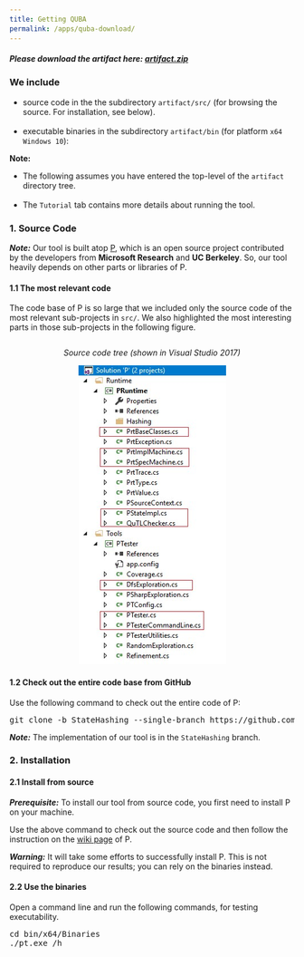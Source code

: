 ```yaml
---
title: Getting QUBA
permalink: /apps/quba-download/
---
```

<html>
<body>
    <h5>Please download the artifact here: <a href="../artifact.zip" download="artifact.zip">artifact.zip</a></h5>
<h3>We include</h3>
<div id="tool">
    <ul>
        <li>source code in the the subdirectory <code>artifact/src/</code> (for browsing the source. For installation, see below).</li>
        <br>
        <li>executable binaries in the subdirectory <code>artifact/bin</code> (for platform <code>x64 Windows 10</code>):<br /></li>
    </ul>
    <b>Note:</b>
    <ul>
        <li>The following assumes you have entered the top-level of the <code>artifact</code> directory tree.</li>
        <br />
        <li>The <code>Tutorial</code> tab contains more details about running the tool.</li>
    </ul>
</div>
<h3>1. Source Code<br></h3>
<div id="source">
    <b><i>Note:</i></b>
    Our tool is built atop <a href="https://github.com/p-org/P">P</a>, which is an open source project contributed
    by the developers from <b>Microsoft Research</b> and <b>UC Berkeley</b>. So, our tool heavily depends on other
    parts or libraries of P.
    <h4>1.1 The most relevant code</h4>
    <p>
        The code base of P is so large that we included only the source code of the most relevant sub-projects in <code>src/</code>.
        We also highlighted the most interesting parts in those sub-projects in the following figure.
    </p>
    <div class="row" align="center">
        <div class="column" align="center">
            <p><i>Source code tree (shown in Visual Studio 2017)</i></p>
            <img src="../img/src.jpg" alt="source code" />
        </div>
    </div>
    <h4>1.2 Check out the entire code base from GitHub</h4>
    <p>
        Use the following command to check out the entire code of P:
        <pre>git clone -b StateHashing --single-branch https://github.com/p-org/P.git </pre>
    </p>
    <b><i>Note:</i></b>
    The implementation of our tool is in the <code>StateHashing</code> branch.
</div>
<h3>2. Installation<br></h3>
<div id="source">
    <h4>2.1 Install from source</h4>
    <p>
        <b><i>Prerequisite:</i></b>
        To install our tool from source code, you first need to install P on your machine.
    </p>
    <p>
        Use the above command to check out the source code and then follow the instruction on the <a href="https://github.com/p-org/P/wiki/Build-P-on-Windows">wiki page</a> of P.
    </p>
    <p>
        <b><i>Warning:</i></b>
        It will take some efforts to successfully install P. This is not required to reproduce our results; you can rely on the binaries instead.
    </p>
    <h4>2.2 Use the binaries</h4>
    <p>
        Open a command line and run the following commands, for testing executability.
        <pre>
cd bin/x64/Binaries
./pt.exe /h</pre>
            </p>
        </div>
</body>
</html>
